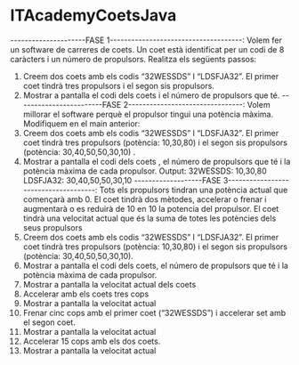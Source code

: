 # ITAcademyCoetsJava
---------------------FASE 1-------------------------------------:
Volem fer un software de carreres de coets.
Un coet està identificat per un codi de 8 caràcters i un número de propulsors.
Realitza els següents passos:
1. Creem dos coets amb els codis “32WESSDS” I “LDSFJA32”. El primer coet tindrà
tres propulsors i el segon sis propulsors.
2. Mostrar a pantalla el codi dels coets i el número de propulsors que té.
------------------------FASE 2--------------------------------:
Volem millorar el software perquè el propulsor tingui una potència màxima.
Modifiquem en el main anterior:
1. Creem dos coets amb els codis “32WESSDS” I “LDSFJA32”. El primer coet tindrà
tres propulsors (potència: 10,30,80) i el segon sis propulsors (potència:
30,40,50,50,30,10) .
2. Mostrar a pantalla el codi dels coets , el número de propulsors que té i la potència
màxima de cada propulsor.
Output:
32WESSDS: 10,30,80
LDSFJA32: 30,40,50,50,30,10
-------------------FASE 3-------------------------------------:
Tots els propulsors tindran una potència actual que començarà amb 0.
El coet tindrà dos mètodes, accelerar o frenar i augmentarà o es reduirà de 10 en 10 la
potencia del propulsor.
El coet tindrà una velocitat actual que és la suma de totes les potències dels seus
propulsors
1. Creem dos coets amb els codis “32WESSDS” I “LDSFJA32”. El primer coet tindrà
tres propulsors (potència: 10,30,80) i el segon sis propulsors (potència:
30,40,50,50,30,10).
2. Mostrar a pantalla el codi dels coets, el número de propulsors que té i la potència
màxima de cada propulsor.
3. Mostrar a pantalla la velocitat actual dels coets
4. Accelerar amb els coets tres cops
5. Mostrar a pantalla la velocitat actual
6. Frenar cinc cops amb el primer coet (“32WESSDS”) i accelerar set amb el segon
coet.
7. Mostrar a pantalla la velocitat actual
8. Accelerar 15 cops amb els dos coets.
9. Mostrar a pantalla la velocitat actual
